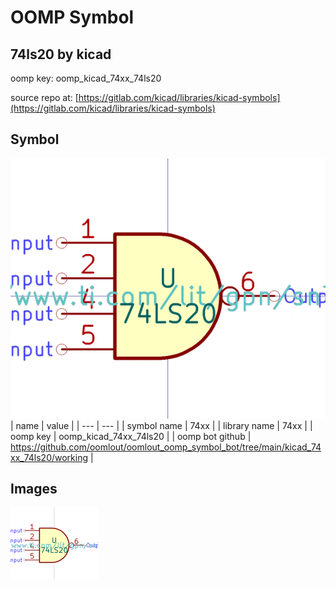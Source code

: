 # OOMP Symbol  
## 74ls20  by kicad  
  
oomp key: oomp_kicad_74xx_74ls20  
  
source repo at: [https://gitlab.com/kicad/libraries/kicad-symbols](https://gitlab.com/kicad/libraries/kicad-symbols)  
## Symbol  
  
[![working.png](working_600.png)](working.png)  
| name | value | 
| --- | --- | 
| symbol name | 74xx | 
| library name | 74xx | 
| oomp key | oomp_kicad_74xx_74ls20 | 
| oomp bot github | https://github.com/oomlout/oomlout_oomp_symbol_bot/tree/main/kicad_74xx_74ls20/working | 
## Images  
  
[![working.png](working_140.png)](working.png)  

